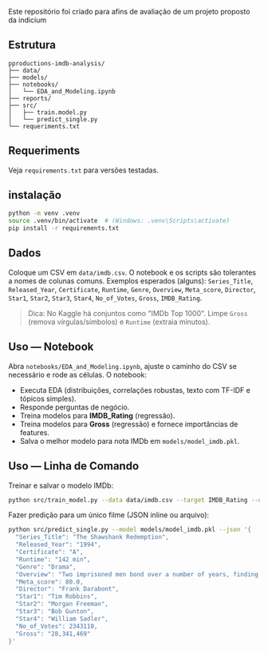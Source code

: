 

Este repositório foi criado para afins de avaliação de um projeto proposto da indicium

## Estrutura
```
pproductions-imdb-analysis/
├── data/                  
├── models/               
├── notebooks/
│   └── EDA_and_Modeling.ipynb
├── reports/               
├── src/
│   ├── train.model.py
│   └── predict_single.py
└── requeriments.txt
```

## Requeriments
Veja `requirements.txt` para versões testadas.

## instalação
```bash
python -m venv .venv
source .venv/bin/activate  # (Windows: .venv\Scripts\activate)
pip install -r requirements.txt
```

## Dados
Coloque um CSV em `data/imdb.csv`. O notebook e os scripts são tolerantes a nomes de colunas comuns.
Exemplos esperados (alguns): `Series_Title`, `Released_Year`, `Certificate`, `Runtime`, `Genre`, `Overview`,
`Meta_score`, `Director`, `Star1`, `Star2`, `Star3`, `Star4`, `No_of_Votes`, `Gross`, `IMDB_Rating`.

> Dica: No Kaggle há conjuntos como "IMDb Top 1000".
> Limpe `Gross` (remova vírgulas/símbolos) e `Runtime` (extraia minutos).

## Uso — Notebook
Abra `notebooks/EDA_and_Modeling.ipynb`, ajuste o caminho do CSV se necessário e rode as células. O notebook:
- Executa EDA (distribuições, correlações robustas, texto com TF-IDF e tópicos simples).
- Responde perguntas de negócio.
- Treina modelos para **IMDB_Rating** (regressão).
- Treina modelos para **Gross** (regressão) e fornece importâncias de features.
- Salva o melhor modelo para nota IMDb em `models/model_imdb.pkl`.

## Uso — Linha de Comando
Treinar e salvar o modelo IMDb:
```bash
python src/train_model.py --data data/imdb.csv --target IMDB_Rating --out models/model_imdb.pkl
```

Fazer predição para um único filme (JSON inline ou arquivo):
```bash
python src/predict_single.py --model models/model_imdb.pkl --json '{
  "Series_Title": "The Shawshank Redemption",
  "Released_Year": "1994",
  "Certificate": "A",
  "Runtime": "142 min",
  "Genre": "Drama",
  "Overview": "Two imprisoned men bond over a number of years, finding solace and eventual redemption through acts of common decency.",
  "Meta_score": 80.0,
  "Director": "Frank Darabont",
  "Star1": "Tim Robbins",
  "Star2": "Morgan Freeman",
  "Star3": "Bob Gunton",
  "Star4": "William Sadler",
  "No_of_Votes": 2343110,
  "Gross": "28,341,469"
}'
```

